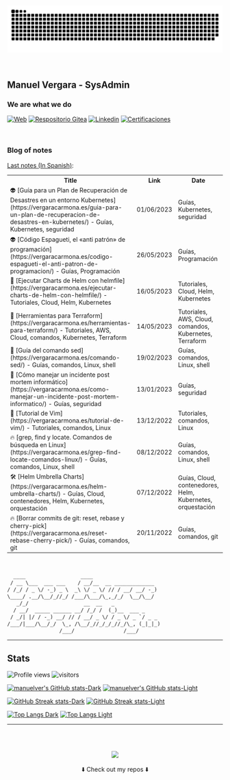 ![snake](https://github.com/Platane/snk/raw/output/github-contribution-grid-snake.svg)

<br>

## Manuel Vergara - SysAdmin

### We are what we do

[![Web](https://img.shields.io/badge/vergaracarmona.es-yellow?style=for-the-badge)](https://vergaracarmona.es) 
[![Respositorio Gitea](https://img.shields.io/badge/Gitea-green?style=for-the-badge)](https://gitea.vergaracarmona.es/manuelver)
[![Linkedin](https://img.shields.io/badge/Linkedin-blue?style=for-the-badge)](https://www.linkedin.com/in/manu-vergara)
[![Certificaciones](https://img.shields.io/badge/Certificaciones-orange?style=for-the-badge)](https://vergaracarmona.es/certificaciones)

<br>

### Blog of notes 

[Last notes (In Spanish)](https://vergaracarmona.es/apuntes):

<table>
  <tr><th>Title</th><th>Link</th><th>Date</th><th>Category</th></tr>
<!-- APUNTES:START --><tr><td>👽 [Guía para un Plan de Recuperación de Desastres en un entorno Kubernetes](https://vergaracarmona.es/guia-para-un-plan-de-recuperacion-de-desastres-en-kubernetes/) - Guías, Kubernetes, seguridad</td><td>01/06/2023</td><td>Guías, Kubernetes, seguridad</td></tr><tr><td>👽 [Código Espagueti, el «anti patrón» de programación](https://vergaracarmona.es/codigo-espagueti-el-anti-patron-de-programacion/) - Guías, Programación</td><td>26/05/2023</td><td>Guías, Programación</td></tr><tr><td>📱 [Ejecutar Charts de Helm con helmfile](https://vergaracarmona.es/ejecutar-charts-de-helm-con-helmfile/) - Tutoriales, Cloud, Helm, Kubernetes</td><td>16/05/2023</td><td>Tutoriales, Cloud, Helm, Kubernetes</td></tr><tr><td>🤖 [Herramientas para Terraform](https://vergaracarmona.es/herramientas-para-terraform/) - Tutoriales, AWS, Cloud, comandos, Kubernetes, Terraform</td><td>14/05/2023</td><td>Tutoriales, AWS, Cloud, comandos, Kubernetes, Terraform</td></tr><tr><td>🦾 [Guía del comando sed](https://vergaracarmona.es/comando-sed/) - Guías, comandos, Linux, shell</td><td>19/02/2023</td><td>Guías, comandos, Linux, shell</td></tr><tr><td>💫 [Cómo manejar un incidente post mortem informático](https://vergaracarmona.es/como-manejar-un-incidente-post-mortem-informatico/) - Guías, seguridad</td><td>13/01/2023</td><td>Guías, seguridad</td></tr><tr><td>💫 [Tutorial de Vim](https://vergaracarmona.es/tutorial-de-vim/) - Tutoriales, comandos, Linux</td><td>13/12/2022</td><td>Tutoriales, comandos, Linux</td></tr><tr><td>🔥 [grep, find y locate. Comandos de búsqueda en Linux](https://vergaracarmona.es/grep-find-locate-comandos-linux/) - Guías, comandos, Linux, shell</td><td>08/12/2022</td><td>Guías, comandos, Linux, shell</td></tr><tr><td>🛠 [Helm Umbrella Charts](https://vergaracarmona.es/helm-umbrella-charts/) - Guías, Cloud, contenedores, Helm, Kubernetes, orquestación</td><td>07/12/2022</td><td>Guías, Cloud, contenedores, Helm, Kubernetes, orquestación</td></tr><tr><td>🔥 [Borrar commits de git: reset, rebase y cherry-pick](https://vergaracarmona.es/reset-rebase-cherry-pick/) - Guías, comandos, git</td><td>20/11/2022</td><td>Guías, comandos, git</td></tr><!-- APUNTES:END -->
</table>
<br>

```
  ____                  ____                      
 / __ \___  ___ ___    / __/__  __ _____________  
/ /_/ / _ \/ -_) _ \  _\ \/ _ \/ // / __/ __/ -_) 
\____/ .__/\__/_//_/ /___/\___/\_,_/_/  \__/\__/  
   _/_/                  __  __   _               
  / __/  _____ ______ __/ /_/ /  (_)__  ___ _     
 / _/| |/ / -_) __/ // / __/ _ \/ / _ \/ _ `/ _ _ 
/___/|___/\__/_/  \_, /\__/_//_/_/_//_/\_, (_|_|_)
                 /___/                /___/       
```

---
## Stats
![Profile views](https://komarev.com/ghpvc/?username=manuelver&color=lightgrey)
![visitors](https://visitor-badge.glitch.me/badge?page_id=manuelver.manuelver)

[![manuelver's GitHub stats-Dark](https://github-readme-stats.vercel.app/api?username=manuelver&show_icons=true&theme=dark#gh-dark-mode-only)](https://github.com/manuelver/github-readme-stats#gh-dark-mode-only)
[![manuelver's GitHub stats-Light](https://github-readme-stats.vercel.app/api?username=manuelver&show_icons=true&theme=default#gh-light-mode-only)](https://github.com/manuelver/github-readme-stats#gh-light-mode-only)

[![GitHub Streak stats-Dark](https://github-readme-streak-stats.herokuapp.com/?user=manuelver&theme=dark#gh-dark-mode-only)](https://github.com/manuelver/github-readme-stats#gh-dark-mode-only)
[![GitHub Streak stats-Light](https://github-readme-streak-stats.herokuapp.com/?user=manuelver&theme=default#gh-light-mode-only)](https://github.com/manuelver/github-readme-stats#gh-light-mode-only)

[![Top Langs Dark](https://github-readme-stats.vercel.app/api/top-langs/?username=manuelver&layout=compact&theme=dark#gh-dark-mode-only)](https://github.com/manuelver/github-readme-stats#gh-dark-mode-only)
[![Top Langs Light](https://github-readme-stats.vercel.app/api/top-langs/?username=manuelver&layout=compact&theme=light#gh-light-mode-only)](https://github.com/manuelver/github-readme-stats#gh-light-mode-only)

---

<br><br>

<p align="center">
    <img src="https://media.giphy.com/media/NTur7XlVDUdqM/giphy.gif" width="70%"/>
</p>

<p align="center">
 ⬇️  Check out my repos  ⬇️ 
</p>

